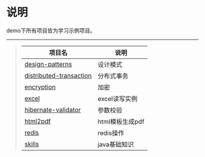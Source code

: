 # 说明
demo下所有项目皆为学习示例项目。

-----
>| 项目名 | 说明 | 
>| - | - | 
>| [design-patterns](https://github.com/luckyQing/demo#805ff504dd6f5f5ffdb399737f2a1318-fbfb90000378c2e8b9478ad2d38da208af9710b9) | 设计模式 | 
>| [distributed-transaction](https://github.com/luckyQing/demo#b9cd18008362449c30915d08a7facc0a-6fd525918594e10ff13db1657c617a5f5c7832fc) | 分布式事务 | 
>| [encryption](https://github.com/luckyQing/demo#5bdf74912a51c34815f11e9a3d20b609-70519494dabf157dccf6ded231b6cd801bfd1e50) | 加密 | 
>| [excel](https://github.com/luckyQing/demo#bf57c906fa7d2bb66d07372e41585d96-63859748ac89aff47bd0c44c70f626064810e752) | excel读写实例 | 
>| [hibernate-validator](https://github.com/luckyQing/demo#b7cf3ac66a305ead7159053ddba34327-5099bec85e5dbce97aa12da197981838fd13c5ac) | 参数校验 | 
>| [html2pdf](https://github.com/luckyQing/demo#893cea39bf5d717d55f869739d40e91f-f074a18f81b7d37c4fb5e54aec8ee99534e2f9cf) | html模板生成pdf | 
>| [redis](https://github.com/luckyQing/demo#86a1b907d54bf7010394bf316e183e67-e5eb989cc488b422fc2e8b5efd6ad137d9c0a129) | redis操作 | 
>| [skills](https://github.com/luckyQing/demo#a658279f9b983958149f31e4d8487673-60d6a7c34ecde303828f7d968a7bf12d66f9b684) | java基础知识 | 


